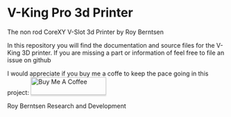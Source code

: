 # V-King Pro 3d Printer
The non rod CoreXY V-Slot 3d Printer by Roy Berntsen

In this repository you will find the documentation and source files for the V-King 3D printer. If you are missing a part or information of feel free to file an issue on github

I would appreciate if you buy me a coffe to keep the pace going in this project:
<a href="https://www.buymeacoffee.com/pro3d" target="_blank"><img src="https://www.buymeacoffee.com/assets/img/custom_images/yellow_img.png" alt="Buy Me A Coffee" style="height: 41px !important;width: 174px !important;box-shadow: 0px 3px 2px 0px rgba(190, 190, 190, 0.5) !important;-webkit-box-shadow: 0px 3px 2px 0px rgba(190, 190, 190, 0.5) !important;" ></a>

Roy Berntsen Research and Development
